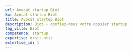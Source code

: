 ```yaml
---
url: Avocat startup Biot
kw: Avocat startup Biot
title: Avocat startup Biot
description: Biot - confiez-nous votre dossier startup
tag_ville: Biot
competence: startup
expertise: droit-ntic
extertise_id: 1
---
```

